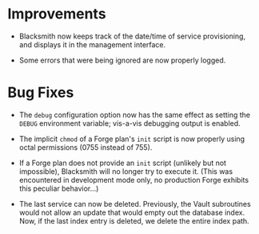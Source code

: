# Improvements

- Blacksmith now keeps track of the date/time of service
  provisioning, and displays it in the management interface.

- Some errors that were being ignored are now properly logged.

# Bug Fixes

- The `debug` configuration option now has the same effect as
  setting the `DEBUG` environment variable; vis-a-vis debugging
  output is enabled.

- The implicit `chmod` of a Forge plan's `init` script is now
  properly using octal permissions (0755 instead of 755).

- If a Forge plan does not provide an `init` script (unlikely but
  not impossible), Blacksmith will no longer try to execute it.
  (This was encountered in development mode only, no production
  Forge exhibits this peculiar behavior...)

- The last service can now be deleted.  Previously, the Vault
  subroutines would not allow an update that would empty out the
  database index.  Now, if the last index entry is deleted, we
  delete the entire index path.
